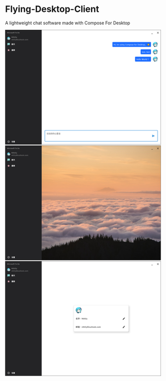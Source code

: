 # Flying-Desktop-Client
A lightweight chat software made with Compose For Desktop


![](demo.png)![](demo2.png)![](demo3.png)